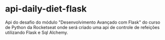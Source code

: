 # api-daily-diet-flask
Api do desafio do módulo "Desenvolvimento Avançado com Flask" do curso de Python da Rocketseat onde será criado uma api de controle de refeições utilizando Flask e Sql Alchemy.
